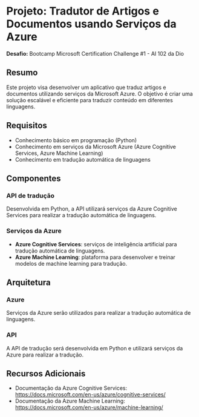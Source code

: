 **Projeto: Tradutor de Artigos e Documentos usando Serviços da Azure**
===========================================================

**Desafio:** Bootcamp Microsoft Certification Challenge #1 - AI 102 da Dio

**Resumo**
------
Este projeto visa desenvolver um aplicativo que traduz artigos e documentos utilizando serviços da Microsoft Azure. O objetivo é criar uma solução escalável e eficiente para traduzir conteúdo em diferentes linguagens.

**Requisitos**
-------------
* Conhecimento básico em programação (Python)
* Conhecimento em serviços da Microsoft Azure (Azure Cognitive Services, Azure Machine Learning)
* Conhecimento em tradução automática de linguagens

**Componentes**
----------------
### API de tradução
Desenvolvida em Python, a API utilizará serviços da Azure Cognitive Services para realizar a tradução automática de linguagens.

### Serviços da Azure
* **Azure Cognitive Services**: serviços de inteligência artificial para tradução automática de linguagens.
* **Azure Machine Learning**: plataforma para desenvolver e treinar modelos de machine learning para tradução.

**Arquitetura**
----------------
### Azure
Serviços da Azure serão utilizados para realizar a tradução automática de linguagens.

### API
A API de tradução será desenvolvida em Python e utilizará serviços da Azure para realizar a tradução.

**Recursos Adicionais**
-------------------------

* Documentação da Azure Cognitive Services: <https://docs.microsoft.com/en-us/azure/cognitive-services/>
* Documentação da Azure Machine Learning: <https://docs.microsoft.com/en-us/azure/machine-learning/>
